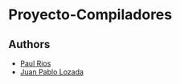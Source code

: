 # Proyecto-Compiladores


## Authors

* [Paul Rios](https://github.com/Polomaru)
* [Juan Pablo Lozada](https://github.com/IWeseI)
